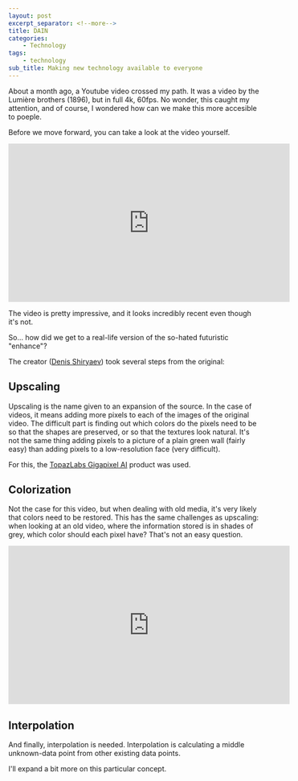 ```yaml
---
layout: post
excerpt_separator: <!--more-->
title: DAIN
categories:
    - Technology
tags:
    - technology
sub_title: Making new technology available to everyone
---
```


About a month ago, a Youtube video crossed my path. It was a video by the Lumière brothers (1896), but in full 4k, 60fps. No wonder, this caught my attention, and of course, I wondered how can we make this more accesible to poeple.

<!--more-->

Before we move forward, you can take a look at the video yourself.

<iframe width="560" height="315" src="https://www.youtube.com/embed/3RYNThid23g" frameborder="0" allow="accelerometer; autoplay; encrypted-media; gyroscope; picture-in-picture" allowfullscreen></iframe>

The video is pretty impressive, and it looks incredibly recent even though it's not. 

So... how did we get to a real-life version of the so-hated futuristic "enhance"?

The creator ([Denis Shiryaev](https://www.youtube.com/channel/UCD8J_xbbBuGobmw_N5ga3MA)) took several steps from the original:

## Upscaling

Upscaling is the name given to an expansion of the source. In the case of videos, it means adding more pixels to each of the images of the original video. The difficult part is finding out which colors do the pixels need to be so that the shapes are preserved, or so that the textures look natural. It's not the same thing adding pixels to a picture of a plain green wall (fairly easy) than adding pixels to a low-resolution face (very difficult).

For this, the [TopazLabs Gigapixel AI](https://topazlabs.com/gigapixel-ai/) product was used. 

## Colorization

Not the case for this video, but when dealing with old media, it's very likely that colors need to be restored. This has the same challenges as upscaling: when looking at an old video, where the information stored is in shades of grey, which color should each pixel have? That's not an easy question.

<iframe width="560" height="315" src="https://www.youtube.com/embed/EqbOhqXHL7E" frameborder="0" allow="accelerometer; autoplay; encrypted-media; gyroscope; picture-in-picture" allowfullscreen></iframe>

## Interpolation

And finally, interpolation is needed. Interpolation is calculating a middle unknown-data point from other existing data points.

I'll expand a bit more on this particular concept.

